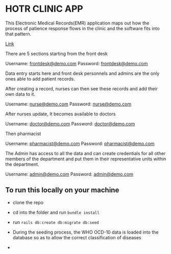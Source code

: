# HOTR CLINIC APP

This Electronic Medical Records(EMR) application maps out how the process of patience response flows in the clinic and the software fits into that pattern.

[Link](http://hotrclinic.herokuapp.com/)

There are 5 sections starting from the front desk

Username: frontdesk@demo.com
Password: frontdesk@demo.com

Data entry starts here and front desk personnels and admins are the only ones able to add patient records.

After creating a record, nurses can then see these records and add their own data to it.

Username: nurse@demo.com
Password: nurse@demo.com

After nurses update, It becomes available to doctors

Username: doctor@demo.com
Password: doctor@demo.com

Then pharmacist

Username: pharmacist@demo.com
Password: pharmacist@demo.com

The Admin has access to all the data and can create credentials for all other members of the department and put them in their representative units within the department.

Username: admin@demo.com
Password: admin@demo.com


## To run this locally on your machine
 
 - clone the repo

 - cd into the folder and run `bundle install`

 - run `rails db:create db:migrate db:seed`

 - During the seeding process, the WHO OCD-10 data is loaded into the database so as to allow the correct classification of diseases

 -